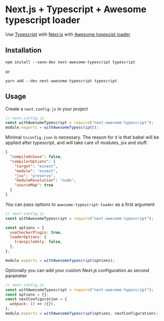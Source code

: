 # Next.js + Typescript + Awesome typescript loader

Use [Typescript](https://www.typescriptlang.org/) with [Next.js](https://github.com/zeit/next.js) with [Awesome typescipt loader](https://github.com/s-panferov/awesome-typescript-loader)

## Installation

```
npm install --save-dev next-awesome-typescript typescript
```

or

```
yarn add --dev next-awesome-typescript typescript
```

## Usage

Create a `next.config.js` in your project

```js
// next.config.js
const withAwesomeTypescript = require("next-awesome-typescript");
module.exports = withAwesomeTypescript();
```

Minimal `tsconfig.json` is necessary. The reason for it is that babel will be applied after typescript, and will take care of modules, jsx and stuff.

```json
{
  "compileOnSave": false,
  "compilerOptions": {
    "target": "esnext",
    "module": "esnext",
    "jsx": "preserve",
    "moduleResolution": "node",
    "sourceMap": true
  }
}
```

You can pass options to `awesome-typescript-loader` as a first argument

```js
// next.config.js
const withAwesomeTypescript = require("next-awesome-typescript");

const options = {
  useCheckerPlugin: true,
  loaderOptions: {
    transpileOnly: false,
  },
};

module.exports = withAwesomeTypescript(options);
```

Optionally you can add your custom Next.js configuration as second parameter

```js
// next.config.js
const withAwesomeTypescript = require("next-awesome-typescript");
const options = {};
const nextConfiguration = {
  webpack: () => ({}),
};
module.exports = withAwesomeTypescript(options, nextConfiguration);
```

